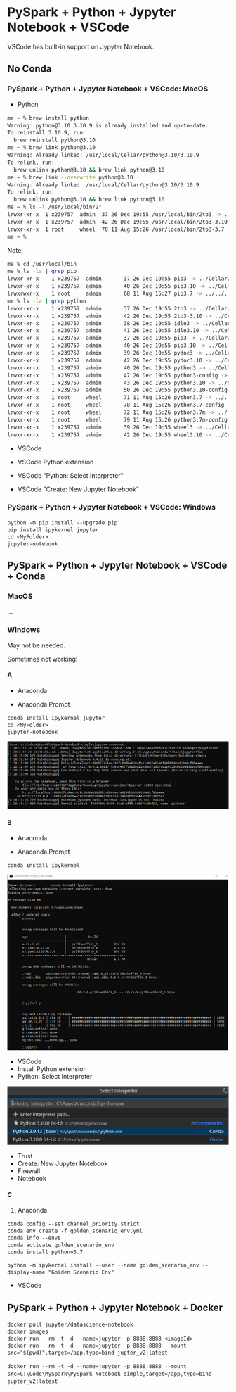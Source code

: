 # PySpark + Python + Jypyter Notebook + VSCode

VSCode has built-in support on Jypyter Notebook.

## No Conda

### PySpark + Python + Jypyter Notebook + VSCode: MacOS

- Python

```bash
me ~ % brew install python
Warning: python@3.10 3.10.9 is already installed and up-to-date.
To reinstall 3.10.9, run:
  brew reinstall python@3.10
me ~ % brew link python@3.10
Warning: Already linked: /usr/local/Cellar/python@3.10/3.10.9
To relink, run:
  brew unlink python@3.10 && brew link python@3.10
me ~ % brew link --overwrite python@3.10
Warning: Already linked: /usr/local/Cellar/python@3.10/3.10.9
To relink, run:
  brew unlink python@3.10 && brew link python@3.10
me ~ % ls -l /usr/local/bin/2*
lrwxr-xr-x  1 x239757  admin  37 26 Dec 19:55 /usr/local/bin/2to3 -> ../Cellar/python@3.10/3.10.9/bin/2to3
lrwxr-xr-x  1 x239757  admin  42 26 Dec 19:55 /usr/local/bin/2to3-3.10 -> ../Cellar/python@3.10/3.10.9/bin/2to3-3.10
lrwxr-xr-x  1 root     wheel  70 11 Aug 15:26 /usr/local/bin/2to3-3.7 -> ../../../Library/Frameworks/Python.framework/Versions/3.7/bin/2to3-3.7
me ~ % 
```

Note:

```bash
me % cd /usr/local/bin
me % ls -la | grep pip
lrwxr-xr-x    1 x239757  admin       37 26 Dec 19:55 pip3 -> ../Cellar/python@3.10/3.10.9/bin/pip3
lrwxr-xr-x    1 x239757  admin       40 26 Dec 19:55 pip3.10 -> ../Cellar/python@3.10/3.10.9/bin/pip3.10
lrwxrwxr-x    1 root     admin       68 11 Aug 15:27 pip3.7 -> ../../../Library/Frameworks/Python.framework/Versions/3.7/bin/pip3.7
me % ls -la | grep python
lrwxr-xr-x    1 x239757  admin       37 26 Dec 19:55 2to3 -> ../Cellar/python@3.10/3.10.9/bin/2to3
lrwxr-xr-x    1 x239757  admin       42 26 Dec 19:55 2to3-3.10 -> ../Cellar/python@3.10/3.10.9/bin/2to3-3.10
lrwxr-xr-x    1 x239757  admin       38 26 Dec 19:55 idle3 -> ../Cellar/python@3.10/3.10.9/bin/idle3
lrwxr-xr-x    1 x239757  admin       41 26 Dec 19:55 idle3.10 -> ../Cellar/python@3.10/3.10.9/bin/idle3.10
lrwxr-xr-x    1 x239757  admin       37 26 Dec 19:55 pip3 -> ../Cellar/python@3.10/3.10.9/bin/pip3
lrwxr-xr-x    1 x239757  admin       40 26 Dec 19:55 pip3.10 -> ../Cellar/python@3.10/3.10.9/bin/pip3.10
lrwxr-xr-x    1 x239757  admin       39 26 Dec 19:55 pydoc3 -> ../Cellar/python@3.10/3.10.9/bin/pydoc3
lrwxr-xr-x    1 x239757  admin       42 26 Dec 19:55 pydoc3.10 -> ../Cellar/python@3.10/3.10.9/bin/pydoc3.10
lrwxr-xr-x    1 x239757  admin       40 26 Dec 19:55 python3 -> ../Cellar/python@3.10/3.10.9/bin/python3
lrwxr-xr-x    1 x239757  admin       47 26 Dec 19:55 python3-config -> ../Cellar/python@3.10/3.10.9/bin/python3-config
lrwxr-xr-x    1 x239757  admin       43 26 Dec 19:55 python3.10 -> ../Cellar/python@3.10/3.10.9/bin/python3.10
lrwxr-xr-x    1 x239757  admin       50 26 Dec 19:55 python3.10-config -> ../Cellar/python@3.10/3.10.9/bin/python3.10-config
lrwxr-xr-x    1 root     wheel       71 11 Aug 15:26 python3.7 -> ../../../Library/Frameworks/Python.framework/Versions/3.7/bin/python3.7
lrwxr-xr-x    1 root     wheel       78 11 Aug 15:26 python3.7-config -> ../../../Library/Frameworks/Python.framework/Versions/3.7/bin/python3.7-config
lrwxr-xr-x    1 root     wheel       72 11 Aug 15:26 python3.7m -> ../../../Library/Frameworks/Python.framework/Versions/3.7/bin/python3.7m
lrwxr-xr-x    1 root     wheel       79 11 Aug 15:26 python3.7m-config -> ../../../Library/Frameworks/Python.framework/Versions/3.7/bin/python3.7m-config
lrwxr-xr-x    1 x239757  admin       39 26 Dec 19:55 wheel3 -> ../Cellar/python@3.10/3.10.9/bin/wheel3
lrwxr-xr-x    1 x239757  admin       42 26 Dec 19:55 wheel3.10 -> ../Cellar/python@3.10/3.10.9/bin/wheel3.10
```

- VSCode

- VSCode Python extension

- VSCode "Python: Select Interpreter"

- VSCode "Create: New Jupyter Notebook"

### PySpark + Python + Jypyter Notebook + VSCode: Windows

```dos
python -m pip install --upgrade pip
pip install ipykernel jupyter
cd <MyFolder>
jupyter-notebook
```

## PySpark + Python + Jypyter Notebook + VSCode + Conda

### MacOS

...

### Windows

May not be needed.

Sometimes not working!

#### A

- Anaconda

- Anaconda Prompt

```dos
conda install ipykernel jupyter
cd <MyFolder>
jupyter-notebook
```

![1672097489350](image/PySparkNotebook/1672097489350.png)

#### B

- Anaconda

- Anaconda Prompt

```dos
conda install ipykernel
```

![1672086486743](image/PySparkNotebook/1672086486743.png)

- VSCode
- Install Python extension
- Python: Select Interpreter

![1672086607385](image/PySparkNotebook/1672086607385.png)

- Trust
- Create: New Jupyter Notebook
- Firewall
- Notebook

#### C

1. Anaconda

```dos
conda config --set channel_priority strict
conda env create -f golden_scenario_env.yml
conda info --envs
conda activate golden_scenario_env
conda install python=3.7
```

```dos
python -m ipykernel install --user --name golden_scenario_env --display-name "Golden Scenario Env"
```

- VSCode

## PySpark + Python + Jypyter Notebook + Docker

```dos
docker pull jupyter/datascience-notebook
docker images
docker run --rm -t -d --name=jupyter -p 8888:8888 <imageId>
docker run --rm -t -d --name=jupyter -p 8888:8888 --mount src="$(pwd)",target=/app,type=bind jupter_v2:latest
```

`docker run --rm -t -d --name=jupyter -p 8888:8888 --mount src=C:\Code\MySpark\PySpark-Notebook-simple,target=/app,type=bind jupter_v2:latest`
